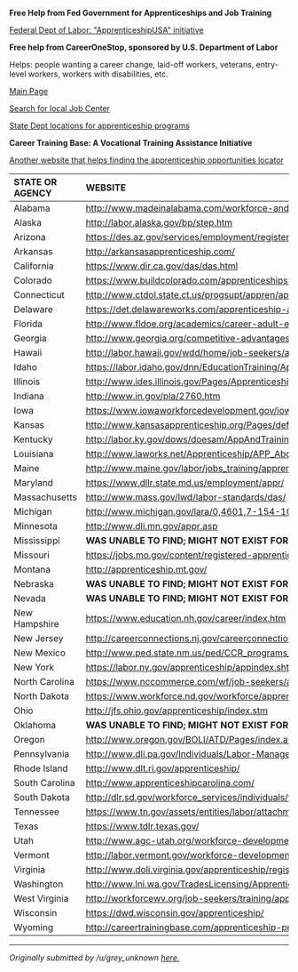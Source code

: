 **Free Help from Fed Government for Apprenticeships and Job Training**

[Federal Dept of Labor: "ApprenticeshipUSA" initiative](https://www.dol.gov/featured/apprenticeship)

**Free help from CareerOneStop, sponsored by U.S. Department of Labor**

Helps:  people wanting a career change, laid-off workers, veterans, entry-level workers, workers with disabilities, etc.

[Main Page](https://www.careeronestop.org/)

[Search for local Job Center](https://www.careeronestop.org/LocalHelp/AmericanJobCenters/find-american-job-centers.aspx)

[State Dept locations for apprenticeship programs](https://www.servicelocator.org/program_search.asp?prgcat=1&officetype_1=9)

**Career Training Base: A Vocational Training Assistance Initiative**

[Another website that helps finding the apprenticeship opportunities locator](http://careertrainingbase.com/)

STATE OR AGENCY|WEBSITE
:--|:--
Alabama|http://www.madeinalabama.com/workforce-and-training/apprenticeship-alabama/
Alaska|http://labor.alaska.gov/bp/step.htm
Arizona|https://des.az.gov/services/employment/registered-apprenticeship/apprenticeship-job-seekers
Arkansas|http://arkansasapprenticeship.com/
California|https://www.dir.ca.gov/das/das.html
Colorado|https://www.buildcolorado.com/apprenticeships-education
Connecticut|http://www.ctdol.state.ct.us/progsupt/appren/appren.htm
Delaware|https://det.delawareworks.com/apprenticeship-and-training.php
Florida|http://www.fldoe.org/academics/career-adult-edu/apprenticeship-programs/
Georgia|http://www.georgia.org/competitive-advantages/workforce-division/programs-initiatives/
Hawaii|http://labor.hawaii.gov/wdd/home/job-seekers/apprenticeship/
Idaho|https://labor.idaho.gov/dnn/EducationTraining/ApprenticePrograms.aspx?AspxAutoDetectCookieSupport=1
Illinois|http://www.ides.illinois.gov/Pages/Apprenticeship.aspx
Indiana|http://www.in.gov/pla/2760.htm
Iowa|https://www.iowaworkforcedevelopment.gov/iowa-registered-apprenticeship-apprenticeshipusa
Kansas|http://www.kansasapprenticeship.org/Pages/default.aspx
Kentucky|http://labor.ky.gov/dows/doesam/AppAndTraining/Pages/Apprenticeship-and-Training.aspx
Louisiana|http://www.laworks.net/Apprenticeship/APP_About.asp
Maine|http://www.maine.gov/labor/jobs_training/apprenticeship.html
Maryland|https://www.dllr.state.md.us/employment/appr/
Massachusetts|http://www.mass.gov/lwd/labor-standards/das/
Michigan|http://www.michigan.gov/lara/0,4601,7-154-10573---,00.html
Minnesota|http://www.dli.mn.gov/appr.asp
Mississippi|**WAS UNABLE TO FIND; MIGHT NOT EXIST FOR THIS STATE**
Missouri|https://jobs.mo.gov/content/registered-apprenticeship
Montana|http://apprenticeship.mt.gov/
Nebraska|**WAS UNABLE TO FIND; MIGHT NOT EXIST FOR THIS STATE**
Nevada|**WAS UNABLE TO FIND; MIGHT NOT EXIST FOR THIS STATE**
New Hampshire|https://www.education.nh.gov/career/index.htm
New Jersey|http://careerconnections.nj.gov/careerconnections/prepare/skills/apprentice/learn_about_registered_apprenticeships.shtml
New Mexico|http://www.ped.state.nm.us/ped/CCR_programs_apprenticeship.html
New York|https://labor.ny.gov/apprenticeship/appindex.shtm
North Carolina|https://www.nccommerce.com/wf/job-seekers/apprenticeships
North Dakota|https://www.workforce.nd.gov/workforce/apprenticeship/
Ohio|http://jfs.ohio.gov/apprenticeship/index.stm
Oklahoma|**WAS UNABLE TO FIND; MIGHT NOT EXIST FOR THIS STATE**
Oregon|http://www.oregon.gov/BOLI/ATD/Pages/index.aspx
Pennsylvania|http://www.dli.pa.gov/Individuals/Labor-Management-Relations/llc/apprenticeship/Pages/default.aspx
Rhode Island|http://www.dlt.ri.gov/apprenticeship/
South Carolina|http://www.apprenticeshipcarolina.com/
South Dakota|http://dlr.sd.gov/workforce_services/individuals/training_opportunities/apprenticeship_opportunities_sd.aspx
Tennessee|https://www.tn.gov/assets/entities/labor/attachments/apprenticeship.pdf
Texas|https://www.tdlr.texas.gov/
Utah|http://www.agc-utah.org/workforce-development/apprenticeship-program.html#bf_miniCal2_200
Vermont|http://labor.vermont.gov/workforce-development/apprenticeship/
Virginia|http://www.doli.virginia.gov/apprenticeship/registered_apprenticeship.html
Washington|http://www.lni.wa.gov/TradesLicensing/Apprenticeship/Become/default.asp
West Virginia|http://workforcewv.org/job-seekers/training/apprenticeships.html
Wisconsin|https://dwd.wisconsin.gov/apprenticeship/
Wyoming|http://careertrainingbase.com/apprenticeship-programs/wyoming/

***
*Originally submitted by /u/grey_unknown [here.](https://redd.it/6ani24)*